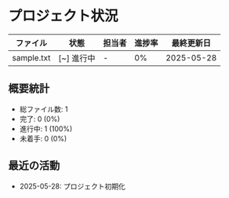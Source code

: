 # プロジェクト状況

| ファイル | 状態 | 担当者 | 進捗率 | 最終更新日 |
|---------|------|--------|--------|------------|
| sample.txt | [~] 進行中 | - | 0% | 2025-05-28 |

## 概要統計

- 総ファイル数: 1
- 完了: 0 (0%)
- 進行中: 1 (100%)
- 未着手: 0 (0%)

## 最近の活動

- 2025-05-28: プロジェクト初期化